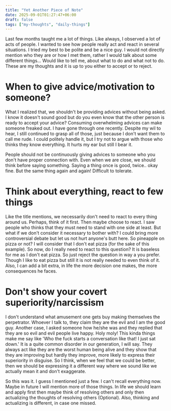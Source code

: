 ```yaml
---
title: "Yet Another Piece of Note"
date: 2025-09-01T01:27:47+06:00
draft: false
tags: ["my-thoughts", "daily-things"]
---
```


Last few months taught me a lot of things. Like always, I observed a lot of acts of people. I wanted to see how people really act and react in several situations. I tried my best to be polite and be a nice guy. I would not directly mention who they are or how I met them, rather I would talk about some different things... Would like to tell me, about what to do and what not to do. These are my thoughts and it is up to you either to accept or to reject.

# When to give advice/motivation to someone?

What I realized that, we shouldn't be providing advices without being asked. I know it doesn't sound good but do you even know that the other person is ready to accept your advice?  Consuming overwhelming advices can make someone freaked out. I have gone through one recently. Despite my wil to hear, I still continued to grasp all of those, just because I don't want them to call me rude. I could politely handle it, but I try not to argue with those who thinks they know everything. It hurts my ear but still I bear it.

People should not be continuously giving advices to someone who you don't have proper connection with. Even when we are close, we should think before saying something. Saying a thing once is good, twice.. okay fine. But the same thing again and again! Difficult to tolerate.

# Think about everything, react to few things

Like the title mentions, we necessarily don't need to react to every thing around us. Perhaps, think of it first. Then maybe choose to react. I saw people who thinks that they must need to stand with one side at least. But what if we don't consider it necessary to bother with? I could bring more controversial debate but let us not hurt anyone's butt here. So pineapple on pizza or not? I will consider that I don't eat pizza (for the sake of this example). So now, do I really need to react to this question? It is baseless for me as I don't eat pizza. So just reject the question in way a you prefer. Though I like to eat pizza but still it is not really needed to even think of it. Also, I can add a bit extra, in life the more decision one makes, the more consequences he faces.

# Don't show your covert superiority/narcissism

I don't understand what amusement one gets buy making themselves the perpetrator. Whoever I talk to, they claim they are the evil and I am the good guy. Another case, I asked someone how he/she was and they replied that they are so evil and evil people live happy. Holy moly! This kinda things make me say like 'Who the fuck starts a conversation like that! I just sat down.' It is a quite common disorder in our generation, I will say. They always act like they are the worst human being alive and they show that they are improving but hardly they improve, more likely to express their superiority in disguise. So I think, when we feel that we could be better, then we should be expressing it a different way where we sound like we actually mean it and don't exaggerate.

So this was it. I guess I mentioned just a few. I can't recall everything now. Maybe in future I will mention more of those things. In life we should learn and apply first then maybe think of resolving others and only then actualizing the thoughts of resolving others (Optional). Also, thinking and actualizing is different, in case one missed.  